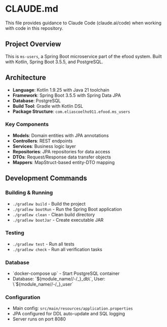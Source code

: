 # CLAUDE.md

This file provides guidance to Claude Code (claude.ai/code) when working with code in this repository.

## Project Overview

This is `ms-users`, a Spring Boot microservice part of the efood system. Built with Kotlin, Spring Boot 3.5.5, and PostgreSQL.

## Architecture

- **Language**: Kotlin 1.9.25 with Java 21 toolchain
- **Framework**: Spring Boot 3.5.5 with Spring Data JPA
- **Database**: PostgreSQL
- **Build Tool**: Gradle with Kotlin DSL
- **Package Structure**: `com.eliascoelho911.efood.ms_users`

### Key Components

- **Models**: Domain entities with JPA annotations
- **Controllers**: REST endpoints
- **Services**: Business logic layer
- **Repositories**: JPA repositories for data access
- **DTOs**: Request/Response data transfer objects
- **Mappers**: MapStruct-based entity-DTO mapping

## Development Commands

### Building & Running
- `./gradlew build` - Build the project
- `./gradlew bootRun` - Run the Spring Boot application
- `./gradlew clean` - Clean build directory
- `./gradlew bootJar` - Create executable JAR

### Testing
- `./gradlew test` - Run all tests
- `./gradlew check` - Run all verification tasks

### Database
- \`docker-compose up\` - Start PostgreSQL container
- Database: \`${module_name//-/_}_db\`, User: \`${module_name//-/_}_user\`

### Configuration
- Main config: `src/main/resources/application.properties`
- JPA configured for DDL auto-update and SQL logging
- Server runs on port 8080

